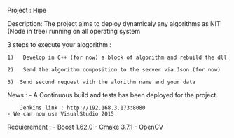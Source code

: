 Project : Hipe



Description: The project aims to deploy dynamicaly any algorithms as NIT (Node
in tree) running on all operating system

3 steps to execute your alogorithm : 

    1)   Develop in C++ (for now) a block of algorithm and rebuild the dll
    
    2)   Send the algorithm composition to the server via Json (for now)
    
    3)  Send second request with the alorithm name and your data

News :
    - A Continuous build and tests has been deployed for the project.

        Jenkins link : http://192.168.3.173:8080
	- We can now use VisualStudio 2015

Requierement :
    -  Boost 1.62.0
    -  Cmake 3.7.1
    -  OpenCV


